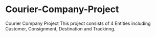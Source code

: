 # Courier-Company-Project
Courier Company Project
This project consists of 4 Entities including Customer, Consignment, Destination and Trackinng.
